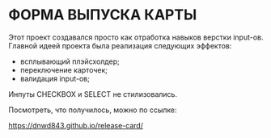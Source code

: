ФОРМА ВЫПУСКА КАРТЫ
===================

Этот проект создавался просто как отработка навыков верстки input-ов.
Главной идеей проекта была реализация следующих эффектов:

- всплывающий плэйсхолдер;
- переключение карточек;
- валидация input-ов;

Инпуты CHECKBOX и SELECT не стилизовались.

Посмотреть, что получилось, можно по ссылке:

https://dnwd843.github.io/release-card/